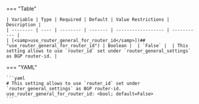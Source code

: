 <!--
  ~ Copyright (c) 2024 Arista Networks, Inc.
  ~ Use of this source code is governed by the Apache License 2.0
  ~ that can be found in the LICENSE file.
  -->
=== "Table"

    | Variable | Type | Required | Default | Value Restrictions | Description |
    | -------- | ---- | -------- | ------- | ------------------ | ----------- |
    | [<samp>use_router_general_for_router_id</samp>](## "use_router_general_for_router_id") | Boolean |  | `False` |  | This setting allows to use `router_id` set under `router_general_settings` as BGP router-id. |

=== "YAML"

    ```yaml
    # This setting allows to use `router_id` set under `router_general_settings` as BGP router-id.
    use_router_general_for_router_id: <bool; default=False>
    ```
